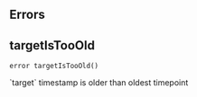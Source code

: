 

## Errors
## targetIsTooOld


```solidity
error targetIsTooOld()
```

&#x60;target&#x60; timestamp is older than oldest timepoint

